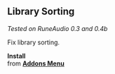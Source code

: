 Library Sorting
---
_Tested on RuneAudio 0.3 and 0.4b_

Fix library sorting.

**Install**  
from [**Addons Menu**](https://github.com/rern/RuneAudio_Addons)
